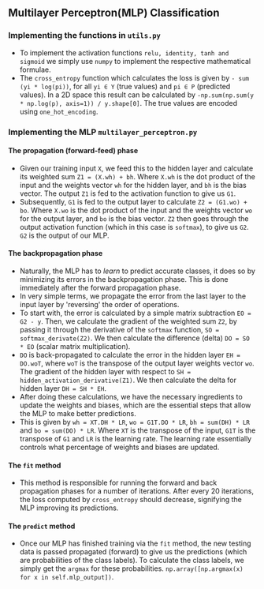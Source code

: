 ## Multilayer Perceptron(MLP) Classification

### Implementing the functions in `utils.py`

- To implement the activation functions `relu, identity, tanh and sigmoid` we simply use `numpy` to implement the
  respective mathematical formulae.
- The `cross_entropy` function which calculates the loss is given by `- sum (yi * log(pi))`, for all `yi ∈ Y` (true
  values) and `pi ∈ P` (predicted values). In a 2D space this result can be calculated
  by `-np.sum(np.sum(y * np.log(p), axis=1)) / y.shape[0]`. The true values are encoded using `one_hot_encoding`.

### Implementing the MLP `multilayer_perceptron.py`

#### The propagation (forward-feed) phase

- Given our training input `X`, we feed this to the hidden layer and calculate its weighted sum `Z1 = (X.wh) + bh`.
  Where `X.wh` is the dot product of the input and the weights vector `wh` for the hidden layer, and `bh` is the bias
  vector. The output `Z1` is fed to the activation function to give us `G1`.
- Subsequently, `G1` is fed to the output layer to calculate `Z2 = (G1.wo) + bo`. Where `X.wo` is the dot product of the
  input and the weights vector `wo` for the output layer, and `bo` is the bias vector. `Z2` then goes through the output
  activation function (which in this case is `softmax`), to give us `G2`. `G2` is the output of our MLP.

#### The backpropagation phase

- Naturally, the MLP has to _learn_ to predict accurate classes, it does so by minimizing its errors in the
  backpropagation phase. This is done immediately after the forward propagation phase.
- In very simple terms, we propagate the error from the last layer to the input layer by 'reversing' the order of
  operations.
- To start with, the error is calculated by a simple matrix subtraction `EO = G2 - y`. Then, we calculate the gradient
  of the weighted sum `Z2`, by passing it through the derivative of the `softmax`
  function, `SO = softmax_derivate(Z2)`. We then calculate the difference (delta) `DO = SO * EO` (scalar matrix
  multiplication).
- `DO` is back-propagated to calculate the error in the hidden layer `EH = DO.woT`, where `woT` is the transpose of the
  output layer weights vector `wo`. The gradient of the hidden layer with respect
  to `SH = hidden_activation_derivative(Z1)`. We then calculate the delta for hidden layer `DH = SH * EH`.
- After doing these calculations, we have the necessary ingredients to update the weights and biases, which are the
  essential steps that allow the MLP to make better predictions.
- This is given by `wh = XT.DH * LR`, `wo = G1T.DO * LR`, `bh = sum(DH) * LR` and `bo = sum(DO) * LR`. Where `XT` is the
  transpose of the input, `G1T` is the transpose of `G1` and `LR` is the learning rate. The learning rate essentially
  controls what percentage of weights and biases are updated.

#### The `fit` method

- This method is responsible for running the forward and back propagation phases for a number of iterations. After every
  20 iterations, the loss computed by `cross_entropy` should decrease, signifying the MLP improving its predictions.

#### The `predict` method

- Once our MLP has finished training via the `fit` method, the new testing data is passed propagated (forward) to give
  us the predictions (which are probabilities of the class labels). To calculate the class labels, we simply get
  the `argmax` for these probabilities. `np.array([np.argmax(x) for x in self.mlp_output])`.

